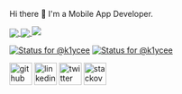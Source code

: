 Hi there 👋
I'm a Mobile App Developer.

<a href="https://github.com/k1ycee">
  <img align="center" src="https://github-readme-stats.vercel.app/api?username=k1ycee&theme=nord&show_icons=true&count_private=true&hide=contribs&line_height=40" />
</a>
<a href="https://github.com/k1ycee">
  <img align="center" src="https://github-readme-stats.vercel.app/api/top-langs/?username=k1ycee&theme=nord&langs_count=4&hide=javascript,html,css,erlang" />
</a>
  <img src="https://gpvc.arturio.dev/k1ycee" width="auto" height="auto"/>
 
[![Status for @k1ycee](https://badge.stateful.com/k1ycee/status.svg)](https://app.stateful.com/@k1ycee)
[![Status for @k1ycee](https://badge.stateful.com/k1ycee/dnd.svg)](https://app.stateful.com/@k1ycee)

[<img src='https://cdn.jsdelivr.net/npm/simple-icons@3.0.1/icons/github.svg' alt='github' height='40'>](https://github.com/k1ycee) [<img src='https://cdn.jsdelivr.net/npm/simple-icons@3.0.1/icons/linkedin.svg' alt='linkedin' height='40'>](https://www.linkedin.com/in/thankgod-chiagozie-5a4b09195/) [<img src='https://cdn.jsdelivr.net/npm/simple-icons@3.0.1/icons/twitter.svg' alt='twitter' height='40'>]([https://twitter.com/udaya_kenpachi])  [<img src='https://cdn.jsdelivr.net/npm/simple-icons@3.0.1/icons/stackoverflow.svg' alt='stackoverflow' height='40'>](https://stackoverflow.com/users/11623001/denzel)
